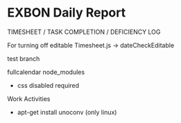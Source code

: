 # EXBON Daily Report

TIMESHEET / TASK COMPLETION / DEFICIENCY LOG

For turning off editable
Timesheet.js -> dateCheckEditable

test branch

fullcalendar node_modules

- css disabled required

Work Activities

- apt-get install unoconv (only linux)
